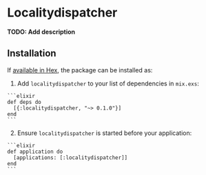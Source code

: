 # Localitydispatcher

**TODO: Add description**

## Installation

If [available in Hex](https://hex.pm/docs/publish), the package can be installed as:

  1. Add `localitydispatcher` to your list of dependencies in `mix.exs`:

    ```elixir
    def deps do
      [{:localitydispatcher, "~> 0.1.0"}]
    end
    ```

  2. Ensure `localitydispatcher` is started before your application:

    ```elixir
    def application do
      [applications: [:localitydispatcher]]
    end
    ```

